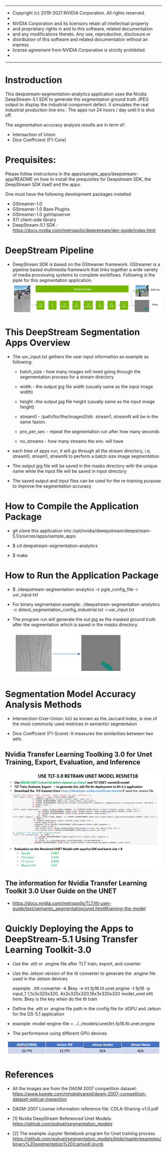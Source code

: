 *****************************************************************************
* Copyright (c) 2019-2021 NVIDIA Corporation.  All rights reserved.
*
* NVIDIA Corporation and its licensors retain all intellectual property
* and proprietary rights in and to this software, related documentation
* and any modifications thereto.  Any use, reproduction, disclosure or
* distribution of this software and related documentation without an express
* license agreement from NVIDIA Corporation is strictly prohibited.
* 
*****************************************************************************
# Instroduction

This deepstream-segmentation-analytics application uses the Nvidia DeepStream-5.1 SDK
to generate the segmentation ground truth JPEG output to display the industrial component defect.
It simulates the real industrial production line env.. The apps run 24 hours / day until it is shut off.

The segmentation accuracy analysis results are in term of:
  * Intersaction of Union
  * Dice Coefficient (F1-Core)

# Prequisites:

Please follow instructions in the apps/sample_apps/deepstream-app/README on how
to install the prequisites for Deepstream SDK, the DeepStream SDK itself and the
apps.


One must have the following development packages installed
  *  GStreamer-1.0 <br>
  *  GStreamer-1.0 Base Plugins <br>
  *  GStreamer-1.0 gstrtspserver <br>
  *  X11 client-side library <br>
  *  DeepStream-5.1 SDK : https://docs.nvidia.com/metropolis/deepstream/dev-guide/index.html

# DeepStream Pipeline 
  * DeepStream SDK is based on the GStreamer framework. GStreamer is a pipeline based multimedia framework that links together a wide variety of media processing systems to complete workflows. Following is the piple for this segmentation application.
![gst-pipleline-png](gst-pipeline.png)


# This DeepStream Segmentation Apps Overview
  * The usr_input.txt gethers the user input information as example as following:

    * batch_size - how many images will need going through the segementation process for a stream directory

    * width - the output jpg file width (usually same as the input image width)

    * height -the output jpg file height (usually same as the input image height)

    * stream0 - /path/for/the/images0/dir. stream1, streamN will be in the same fasion. 

    * pro_per_sec - repeat the segmentation run after how many seconds 

    * no_streams - how many streams the env. will have

  * each time of apps run, it will go through all the stream directory, i.e, stream0, stream1, streamN to perform a batch size image segmentation <br> 

  * The output jpg file will be saved in the masks directory with the unique name while the input file will be saved in input directory

  * The saved output and input files can be used for the re-training purpose to improve the segmentation accuracy

    

# How to Compile the Application Package
  * git clone this application into /opt/nvidia/deeepstream/deepstream-5.1/sources/apps/sample_apps

  * $ cd deepstream-segmentation-analytics

  * $ make

# How to Run the Application Package

  * $ ./deepstream-segmentation-analytics -c pgie_config_file -i usr_input.txt

  * For binary segmentaion example: ./deepstream-segmentation-analytics -c dstest_segmentation_config_industrial.txt -i usr_input.txt

  * The program run will generate the out.jpg as the masked ground truth after the segmentation which is saved in the masks directory.

      ![segmentation-result](segmentation-result.png)

 

 
 # Segmentation Model Accuracy Analysis Methods

  * Intersection-Over-Union: IoU as known as the Jaccard Index, is one of the most commonly used metrices in semantici segmentaion 

  * Dice Coefficient (F1-Score): It measures the similarities between two sets. 
 
 
 
 
  ## Nvidia Transfer Learning Toolking 3.0 for Unet Training, Export, Evaluation, and Inference 

![unet-retrain](unet-retrain.png) 

 




  ## The information for Nvidia Transfer Learning Toolkit 3.0 User Guide on the UNET
  
   * https://docs.nvidia.com/metropolis/TLT/tlt-user-guide/text/semantic_segmentation/unet.html#training-the-model




# Quickly Deploying the Apps to DeepStream-5.1 Using Transfer Learning Toolkit-3.0

  * Use the .etlt or .engine file after TLT train, export, and coverter

  * Use the Jetson version of the tlt converter to generate the .engine file used in the Jetson devices

    example: ./tlt-converter -k $key -e trt.fp16.tlt.unet.engine -t fp16 -p input_1 1,1x3x320x320, 4x3x320x320,16x3x320x320 model_unet.etlt <br>
    here: $key is the key when do the tlt train

  * Define the .etlt or .engine file path in the config file for dGPU and Jetson for the DS-5.1 application

  * example:  model-engine-file = ../../models/unet/trt.fp16.tlt.unet.engine

  * The performance using different GPU devices

  ![performance-jetson-dgpu](performance-jetson-dgpu.png)
  

# References

  * All the images are from the DAGM 2007 competition dataset: https://www.kaggle.com/mhskjelvareid/dagm-2007-competition-dataset-optical-inspection

  * DAGM-2007 License information reference file:  CDLA-Sharing-v1.0.pdf
 
  * [1] Nvidia DeepStream Referenced Unet Models: https://github.com/qubvel/segmentation_models 
  
  * [2] The example Jupyter Notebook program for Unet training process
        https://github.com/qubvel/segmentation_models/blob/master/examples/binary%20segmentation%20(camvid).ipynb

